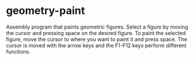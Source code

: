 # geometry-paint
 Assembly program that paints geometric figures. Select a figure by moving the cursor and pressing space on the desired figure. To paint the selected figure, move the cursor to where you want to paint it and press space. The cursor is moved with the arrow keys and the F1-F12 keys perform different functions. 
